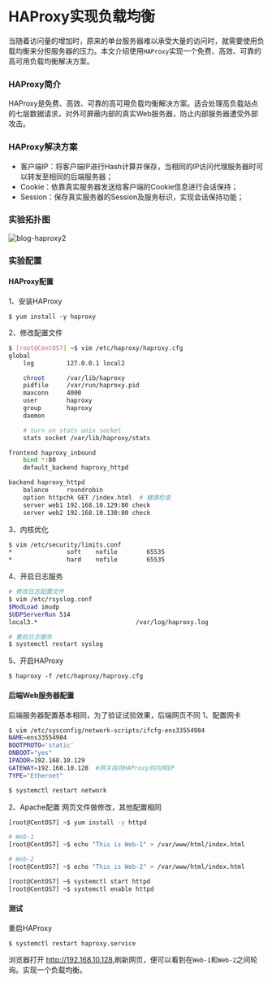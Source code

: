 # HAProxy实现负载均衡

当随着访问量的增加时，原来的单台服务器难以承受大量的访问时，就需要使用负载均衡来分担服务器的压力。本文介绍使用`HAProxy`实现一个免费、高效、可靠的高可用负载均衡解决方案。
<!--more-->
### HAProxy简介
HAProxy是免费、高效、可靠的高可用负载均衡解决方案。适合处理高负载站点的七层数据请求，对外可屏蔽内部的真实Web服务器，防止内部服务器遭受外部攻击。

### HAProxy解决方案
* 客户端IP：将客户端IP进行Hash计算并保存，当相同的IP访问代理服务器时可以转发至相同的后端服务器；
* Cookie：依靠真实服务器发送给客户端的Cookie信息进行会话保持；
* Session：保存真实服务器的Session及服务标识，实现会话保持功能；

### 实验拓扑图

![blog-haproxy2](https://pengshp.coding.net/p/images/d/images/git/raw/master/blog-haproxy2.png "Haproxy")

### 实验配置
#### HAProxy配置
1、安装HAProxy

    $ yum install -y haproxy

2、修改配置文件
```sh
$ [root@CentOS7] ~$ vim /etc/haproxy/haproxy.cfg
global
    log         127.0.0.1 local2

    chroot      /var/lib/haproxy
    pidfile     /var/run/haproxy.pid
    maxconn     4000
    user        haproxy
    group       haproxy
    daemon

    # turn on stats unix socket
    stats socket /var/lib/haproxy/stats

frontend haproxy_inbound
    bind *:80
    default_backend haproxy_httpd

backend haproxy_httpd
    balance     roundrobin
    option httpchk GET /index.html  # 健康检查
    server web1 192.168.10.129:80 check
    server web2 192.168.10.130:80 check
```

3、内核优化
```sh
$ vim /etc/security/limits.conf
*               soft    nofile        65535
*               hard    nofile        65535
```

4、开启日志服务
```sh
# 修改日志配置文件
$ vim /etc/rsyslog.conf
$ModLoad imudp
$UDPServerRun 514
local3.*                           /var/log/haproxy.log

# 重启日志服务
$ systemctl restart syslog
```

5、开启HAProxy

    $ haproxy -f /etc/haproxy/haproxy.cfg
#### 后端Web服务器配置
后端服务器配置基本相同，为了验证试验效果，后端网页不同
1、配置网卡
```sh
$ vim /etc/sysconfig/network-scripts/ifcfg-ens33554984
NAME=ens33554984
BOOTPROTO='static'
ONBOOT="yes"
IPADDR=192.168.10.129
GATEWAY=192.168.10.128  #网关指向HAProxy的内网IP
TYPE="Ethernet"

$ systemctl restart network
```

2、Apache配置
网页文件做修改，其他配置相同
```sh
[root@CentOS7] ~$ yum install -y httpd

# Web-1
[root@CentOS7] ~$ echo "This is Web-1" > /var/www/html/index.html

# Web-2
[root@CentOS7] ~$ echo "This is Web-2" > /var/www/html/index.html

[root@CentOS7] ~$ systemctl start httpd
[root@CentOS7] ~$ systemctl enable httpd
```

#### 测试
重启HAProxy

    $ systemctl restart haproxy.service   

浏览器打开 <http://192.168.10.128>,刷新网页，便可以看到在`Web-1`和`Web-2`之间轮询。实现一个负载均衡。



